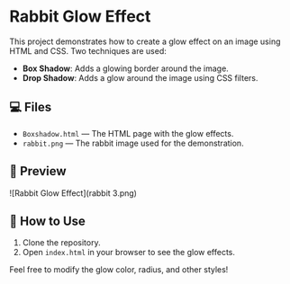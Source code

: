 # Rabbit Glow Effect 

This project demonstrates how to create a glow effect on an image using HTML and CSS. Two techniques are used:

- **Box Shadow**: Adds a glowing border around the image.
- **Drop Shadow**: Adds a glow around the image using CSS filters.

## 💻 Files
- `Boxshadow.html` — The HTML page with the glow effects.
- `rabbit.png` — The rabbit image used for the demonstration.

## 🎨 Preview
![Rabbit Glow Effect](rabbit 3.png)

## 🚀 How to Use
1. Clone the repository.
2. Open `index.html` in your browser to see the glow effects.

Feel free to modify the glow color, radius, and other styles!
